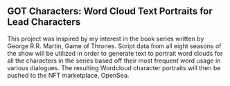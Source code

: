 
## GOT Characters: Word Cloud Text Portraits for Lead Characters
This project was inspired by my interest in the book series written by George R.R. Martin, Game of Thrones. Script data from all eight seasons of the show will be utilized in order to generate text to portrait word clouds for all the characters in the series based off their most frequent word usage in various dialogues. The resulting Wordcloud character portraits will then be pushed to the NFT marketplace, OpenSea.
